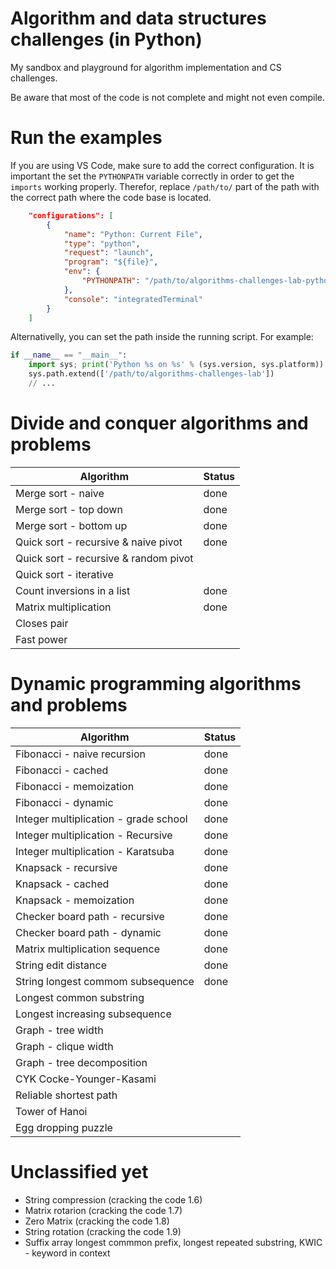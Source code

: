 # Algorithm and data structures challenges (in Python)

My sandbox and playground for algorithm implementation and CS challenges.

Be aware that most of the code is not complete and might not even compile.


# Run the examples

If you are using VS Code, make sure to add the correct configuration.
It is important the set the `PYTHONPATH` variable correctly in order to 
get the `imports` working properly.
Therefor, replace `/path/to/` part of the path with the correct path 
where the code base is located.

```json
    "configurations": [
        {
            "name": "Python: Current File",
            "type": "python",
            "request": "launch",
            "program": "${file}",
            "env": {
                "PYTHONPATH": "/path/to/algorithms-challenges-lab-python/src:/path/to/algorithms-challenges-lab-python/resources"
            },
            "console": "integratedTerminal"
        }
    ]

```

Alternativelly, you can set the path inside the running script. For example:

```python
if __name__ == "__main__":
    import sys; print('Python %s on %s' % (sys.version, sys.platform))
    sys.path.extend(['/path/to/algorithms-challenges-lab'])
    // ...
```


# Divide and conquer algorithms and problems

| Algorithm  | Status |
|---|---|
| Merge sort - naive            | done |
| Merge sort - top down         | done |
| Merge sort - bottom up        | done |
| Quick sort - recursive & naive pivot      | done |
| Quick sort - recursive & random pivot     |   |
| Quick sort - iterative |   |
| Count inversions in a list    | done |
| Matrix multiplication         | done |
| Closes pair ||
| Fast power ||

# Dynamic programming algorithms and problems

| Algorithm  | Status |
|---|---|
| Fibonacci - naive recursion           | done |
| Fibonacci - cached                    | done |
| Fibonacci - memoization               | done |
| Fibonacci - dynamic                   | done |
| Integer multiplication - grade school | done |
| Integer multiplication - Recursive    | done |
| Integer multiplication - Karatsuba    | done |
| Knapsack - recursive                  | done |
| Knapsack - cached                     | done |
| Knapsack - memoization                | done |
| Checker board path - recursive        | done |
| Checker board path - dynamic          | done |
| Matrix multiplication sequence        | done |
| String edit distance                  | done |
| String longest commom subsequence     | done |
| Longest common substring              |  |
| Longest increasing subsequence        |  |
| Graph - tree width ||
| Graph - clique width ||
| Graph - tree decomposition ||
| CYK Cocke-Younger-Kasami ||
| Reliable shortest path ||
| Tower of Hanoi ||
| Egg dropping puzzle ||


# Unclassified yet

- String compression (cracking the code 1.6)
- Matrix rotarion (cracking the code 1.7)
- Zero Matrix (cracking the code 1.8)
- String rotation (cracking the code 1.9)
- Suffix array longest commmon prefix, longest repeated substring, KWIC - keyword in context


